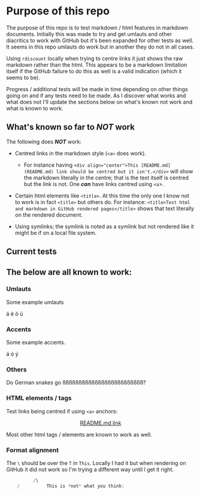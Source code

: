 <html>
<head>
</head>

# Purpose of this repo

The purpose of this repo is to test markdown / html features in markdown
documents. Initially this was made to try and get umlauts and other diacritics
to work with GitHub but it's been expanded for other tests as well. It seems in
this repo umlauts do work but in another they do not in all cases. 

Using `rdiscount` locally when trying to centre links it just shows the raw
markdown rather than the html. This appears to be a markdown limitation itself
if the GitHub failure to do this as well is a valid indication (which it seems
to be).

Progress / additional tests will be made in time depending on other things going
on and if any tests need to be made. As I discover what works and what does not
I'll update the sections below on what's known not work and what is known to
work.

## What's known so far to _NOT_ work

The following does _**NOT**_ work:

- Centred links in the markdown style (`<a>` does work).
    * For instance having `<div align="center">This [README.md](README.md) link
    should be centred but it isn't.</div>` will show the markdown literally in
    the centre; that is the text itself is centred but the link is not. One
    _**can**_ have links centred using `<a`>.

- Certain html elements like `<title>`. At this time the only one I know not to
work is in fact `<title>` but others do. For instance: `<title>Test html and
markdown in GitHub rendered pages</title>` shows that text literally on the
rendered document.

- Using symlinks; the symlink is noted as a symlink but not rendered like it
might be if on a local file system.

## Current tests


## The below are all known to work:

### Umlauts

Some example umlauts

ä ë ö ü

### Accents

Some example accents.

á ó ý

### Others

Do German snakes go ßßßßßßßßßßßßßßßßßßßßßßßßß?


### HTML elements / tags

Test links being centred if using `<a>` anchors:

<div align="center"><a href="README.md">README.md link</a></div>

Most other html tags / elements are known to work as well.

### Format alignment

The `\` should be over the `T` in `This`. Locally I had it but when rendering on
GitHub it did not work so I'm trying a different way until I get it right.

```c
	      /\
    /	       This is *not* what you think:
```


</html>
